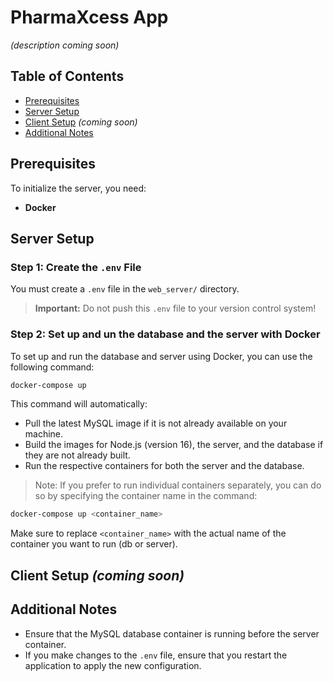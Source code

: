 
# PharmaXcess App

*(description coming soon)*

## Table of Contents

- [Prerequisites](#prerequisites)
- [Server Setup](#server-setup)
- [Client Setup](#client-setup) *(coming soon)*
- [Additional Notes](#additional-notes)

## Prerequisites

To initialize the server, you need:

- **Docker**

## Server Setup

### Step 1: Create the `.env` File

You must create a `.env` file in the `web_server/` directory.

>**Important:** Do not push this `.env` file to your version control system!

### Step 2: Set up and un the database and the server with Docker

To set up and run the database and server using Docker, you can use the following command:

```sh
docker-compose up
```

This command will automatically:

- Pull the latest MySQL image if it is not already available on your machine.
- Build the images for Node.js (version 16), the server, and the database if they are not already built.
- Run the respective containers for both the server and the database.

>Note: If you prefer to run individual containers separately, you can do so by specifying the container name in the command:

```sh
docker-compose up <container_name>
```

Make sure to replace `<container_name>` with the actual name of the container you want to run (db or server).

## Client Setup *(coming soon)*

## Additional Notes

- Ensure that the MySQL database container is running before the server container.
- If you make changes to the `.env` file, ensure that you restart the application to apply the new configuration.